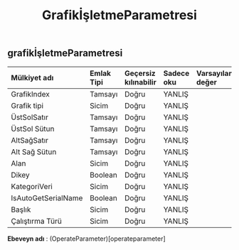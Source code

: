 ﻿---
title: GrafikİşletmeParametresi
second_title: Aspose.Cells Cloud Documen
type: docs
url: /tr/specification/model/chartoperateparameter/
description: "Aspose.Cells Bulut modeli spesifikasyonu: ChartOperateParameter. Açma, oluşturma, düzenleme, bölme, birleştirme, karşılaştırma ve dönüştürme gibi özelliklerle Excel ve diğer elektronik tablo belgelerini zahmetsizce yönetin"
weight: 50
---
## **grafikİşletmeParametresi**

 

| Mülkiyet adı| Emlak Tipi| Geçersiz kılınabilir| Sadece oku| Varsayılan değer| Tanım|
|:- |:- |:- |:- |:- |:- |
| GrafikIndex| Tamsayı| Doğru| YANLIŞ|||
| Grafik tipi| Sicim| Doğru| YANLIŞ|||
| ÜstSolSatır| Tamsayı| Doğru| YANLIŞ|||
| ÜstSol Sütun| Tamsayı| Doğru| YANLIŞ|||
| AltSağSatır| Tamsayı| Doğru| YANLIŞ|||
| Alt Sağ Sütun| Tamsayı| Doğru| YANLIŞ|||
| Alan| Sicim| Doğru| YANLIŞ|||
| Dikey| Boolean| Doğru| YANLIŞ|||
| KategoriVeri| Sicim| Doğru| YANLIŞ|||
| IsAutoGetSerialName| Boolean| Doğru| YANLIŞ|||
| Başlık| Sicim| Doğru| YANLIŞ|||
| Çalıştırma Türü| Sicim| Doğru| YANLIŞ|||

**Ebeveyn adı** : (OperateParameter)[operateparameter]